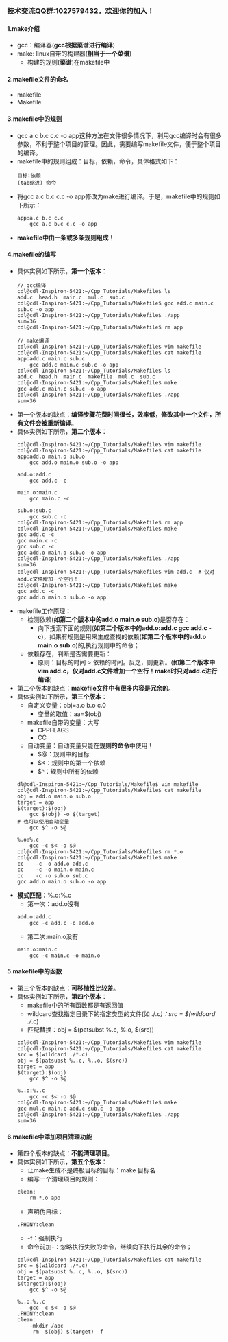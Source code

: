 ### 技术交流QQ群:1027579432，欢迎你的加入！

#### 1.make介绍
- gcc：编译器(**gcc根据菜谱进行编译**)
- make: linux自带的构建器(**相当于一个菜谱**)
    - 构建的规则(**菜谱**)在makefile中

#### 2.makefile文件的命名
- makefile
- Makefile

#### 3.makefile中的规则
- gcc a.c b.c c.c -o app这种方法在文件很多情况下，利用gcc编译时会有很多参数，不利于整个项目的管理。因此，需要编写makefile文件，便于整个项目的编译。
- makefile中的规则组成：目标，依赖，命令，具体格式如下：
    ```
    目标:依赖
    (tab缩进) 命令
    ```
- 将gcc a.c b.c c.c -o app修改为make进行编译。于是，makefile中的规则如下所示：
    ```
    app:a.c b.c c.c
        gcc a.c b.c c.c -o app
    ```
- **makefile中由一条或多条规则组成**！

#### 4.makefile的编写
- 具体实例如下所示，**第一个版本**：
    ```
    // gcc编译
    cdl@cdl-Inspiron-5421:~/Cpp_Tutorials/Makefile$ ls
    add.c  head.h  main.c  mul.c  sub.c
    cdl@cdl-Inspiron-5421:~/Cpp_Tutorials/Makefile$ gcc add.c main.c sub.c -o app
    cdl@cdl-Inspiron-5421:~/Cpp_Tutorials/Makefile$ ./app
    sum=36
    cdl@cdl-Inspiron-5421:~/Cpp_Tutorials/Makefile$ rm app

    // make编译
    cdl@cdl-Inspiron-5421:~/Cpp_Tutorials/Makefile$ vim makefile
    cdl@cdl-Inspiron-5421:~/Cpp_Tutorials/Makefile$ cat makefile 
    app:add.c main.c sub.c
        gcc add.c main.c sub.c -o app
    cdl@cdl-Inspiron-5421:~/Cpp_Tutorials/Makefile$ ls
    add.c  head.h  main.c  makefile  mul.c  sub.c
    cdl@cdl-Inspiron-5421:~/Cpp_Tutorials/Makefile$ make
    gcc add.c main.c sub.c -o app
    cdl@cdl-Inspiron-5421:~/Cpp_Tutorials/Makefile$ ./app
    sum=36
    ```
- 第一个版本的缺点：**编译步骤花费时间很长，效率低，修改其中一个文件，所有文件会被重新编译**。
- 具体实例如下所示，**第二个版本**：
    ```
    cdl@cdl-Inspiron-5421:~/Cpp_Tutorials/Makefile$ vim makefile 
    cdl@cdl-Inspiron-5421:~/Cpp_Tutorials/Makefile$ cat makefile 
    app:add.o main.o sub.o
        gcc add.o main.o sub.o -o app

    add.o:add.c
        gcc add.c -c

    main.o:main.c
        gcc main.c -c

    sub.o:sub.c
        gcc sub.c -c
    cdl@cdl-Inspiron-5421:~/Cpp_Tutorials/Makefile$ rm app
    cdl@cdl-Inspiron-5421:~/Cpp_Tutorials/Makefile$ make
    gcc add.c -c
    gcc main.c -c
    gcc sub.c -c
    gcc add.o main.o sub.o -o app
    cdl@cdl-Inspiron-5421:~/Cpp_Tutorials/Makefile$ ./app
    sum=36
    cdl@cdl-Inspiron-5421:~/Cpp_Tutorials/Makefile$ vim add.c  # 仅对add.c文件增加一个空行！
    cdl@cdl-Inspiron-5421:~/Cpp_Tutorials/Makefile$ make
    gcc add.c -c
    gcc add.o main.o sub.o -o app
    ```
- makefile工作原理：
    - 检测依赖(**如第二个版本中的add.o main.o sub.o**)是否存在：
        - 向下搜索下面的规则(**如第二个版本中的add.o:add.c gcc add.c -c**)，如果有规则是用来生成查找的依赖(**如第二个版本中的add.o main.o sub.o**)的,执行规则中的命令；
    - 依赖存在，判断是否需要更新：
        - 原则：目标的时间 > 依赖的时间。反之，则更新。(**如第二个版本中vim add.c，仅对add.c文件增加一个空行！make时只对add.c进行编译**)
- 第二个版本的缺点：**makefile文件中有很多内容是冗余的**。
- 具体实例如下所示，**第三个版本**：
    - 自定义变量：obj=a.o b.o c.0
        - 变量的取值：aa=$(obj)
    - makefile自带的变量：大写
        - CPPFLAGS
        - CC
    - 自动变量：自动变量只能在**规则的命令**中使用！
        - $@：规则中的目标
        - $<：规则中的第一个依赖
        - $^：规则中所有的依赖
    ```
    dl@cdl-Inspiron-5421:~/Cpp_Tutorials/Makefile$ vim makefile 
    cdl@cdl-Inspiron-5421:~/Cpp_Tutorials/Makefile$ cat makefile 
    obj = add.o main.o sub.o
    target = app
    $(target):$(obj)
        gcc $(obj) -o $(target)
    # 也可以使用自动变量
        gcc $^ -o $@

    %.o:%.c
        gcc -c $< -o $@ 
    cdl@cdl-Inspiron-5421:~/Cpp_Tutorials/Makefile$ rm *.o
    cdl@cdl-Inspiron-5421:~/Cpp_Tutorials/Makefile$ make
    cc    -c -o add.o add.c
    cc    -c -o main.o main.c
    cc    -c -o sub.o sub.c
    gcc add.o main.o sub.o -o app
    ```
- **模式匹配**：%.o:%.c
    - 第一次：add.o没有
    ```
    add.o:add.c
        gcc -c add.c -o add.o
    ```
    - 第二次:main.o没有
    ```
    main.o:main.c
        gcc -c main.c -o main.o
    ```

#### 5.makefile中的函数
- 第三个版本的缺点：**可移植性比较差**。
- 具体实例如下所示，**第四个版本**：
    - makefile中的所有函数都是有返回值
    - wildcard查找指定目录下的指定类型的文件(如 ./*.c)：src = $(wildcard ./*.c)
    - 匹配替换：obj = $(patsubst %.c, %.o, $(src))
    ```
    cdl@cdl-Inspiron-5421:~/Cpp_Tutorials/Makefile$ vim makefile 
    cdl@cdl-Inspiron-5421:~/Cpp_Tutorials/Makefile$ cat makefile 
    src = $(wildcard ./*.c)
    obj = $(patsubst %..c, %..o, $(src))
    target = app
    $(target):$(obj)
        gcc $^ -o $@

    %..o:%..c
        gcc -c $< -o $@ 
    cdl@cdl-Inspiron-5421:~/Cpp_Tutorials/Makefile$ make
    gcc mul.c main.c add.c sub.c -o app
    cdl@cdl-Inspiron-5421:~/Cpp_Tutorials/Makefile$ ./app
    sum=36
    ```

#### 6.makefile中添加项目清理功能
- 第四个版本的缺点：**不能清理项目**。
- 具体实例如下所示，**第五个版本**：
    - 让make生成不是终极目标的目标：make 目标名
    - 编写一个清理项目的规则：
    ```
    clean:
        rm *.o app
    ```
    - 声明伪目标：
    ```
    .PHONY:clean
    ```
    - -f：强制执行
    - 命令前加-：忽略执行失败的命令，继续向下执行其余的命令；
    ```
    cdl@cdl-Inspiron-5421:~/Cpp_Tutorials/Makefile$ cat makefile 
    src = $(wildcard ./*.c)
    obj = $(patsubst %..c, %..o, $(src))
    target = app
    $(target):$(obj)
        gcc $^ -o $@

    %..o:%..c
        gcc -c $< -o $@ 
    .PHONY:clean
    clean:
        -mkdir /abc 
        -rm  $(obj) $(target) -f
    ```